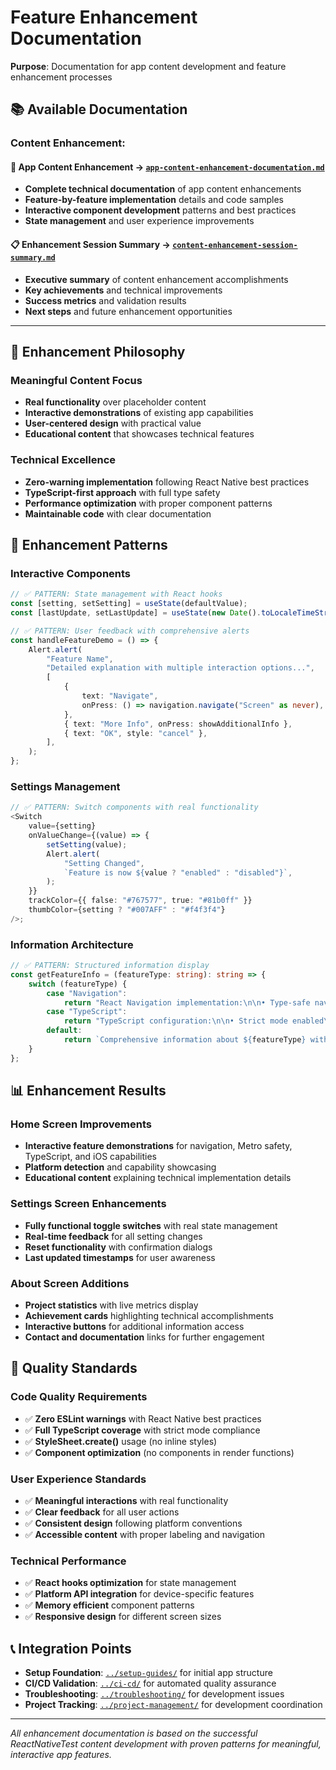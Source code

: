 # Feature Enhancement Documentation

**Purpose**: Documentation for app content development and feature enhancement
processes

## 📚 Available Documentation

### **Content Enhancement:**

#### 🚀 **App Content Enhancement** → [`app-content-enhancement-documentation.md`](app-content-enhancement-documentation.md)

- **Complete technical documentation** of app content enhancements
- **Feature-by-feature implementation** details and code samples
- **Interactive component development** patterns and best practices
- **State management** and user experience improvements

#### 📋 **Enhancement Session Summary** → [`content-enhancement-session-summary.md`](content-enhancement-session-summary.md)

- **Executive summary** of content enhancement accomplishments
- **Key achievements** and technical improvements
- **Success metrics** and validation results
- **Next steps** and future enhancement opportunities

---

## 🎯 **Enhancement Philosophy**

### **Meaningful Content Focus**

- **Real functionality** over placeholder content
- **Interactive demonstrations** of existing app capabilities
- **User-centered design** with practical value
- **Educational content** that showcases technical features

### **Technical Excellence**

- **Zero-warning implementation** following React Native best practices
- **TypeScript-first approach** with full type safety
- **Performance optimization** with proper component patterns
- **Maintainable code** with clear documentation

## 🚀 **Enhancement Patterns**

### **Interactive Components**

```typescript
// ✅ PATTERN: State management with React hooks
const [setting, setSetting] = useState(defaultValue);
const [lastUpdate, setLastUpdate] = useState(new Date().toLocaleTimeString());

// ✅ PATTERN: User feedback with comprehensive alerts
const handleFeatureDemo = () => {
    Alert.alert(
        "Feature Name",
        "Detailed explanation with multiple interaction options...",
        [
            {
                text: "Navigate",
                onPress: () => navigation.navigate("Screen" as never),
            },
            { text: "More Info", onPress: showAdditionalInfo },
            { text: "OK", style: "cancel" },
        ],
    );
};
```

### **Settings Management**

```typescript
// ✅ PATTERN: Switch components with real functionality
<Switch
    value={setting}
    onValueChange={(value) => {
        setSetting(value);
        Alert.alert(
            "Setting Changed",
            `Feature is now ${value ? "enabled" : "disabled"}`,
        );
    }}
    trackColor={{ false: "#767577", true: "#81b0ff" }}
    thumbColor={setting ? "#007AFF" : "#f4f3f4"}
/>;
```

### **Information Architecture**

```typescript
// ✅ PATTERN: Structured information display
const getFeatureInfo = (featureType: string): string => {
    switch (featureType) {
        case "Navigation":
            return "React Navigation implementation:\n\n• Type-safe navigation with TypeScript\n• Bottom tab navigation\n• Custom styling and icons";
        case "TypeScript":
            return "TypeScript configuration:\n\n• Strict mode enabled\n• No implicit any\n• Full type coverage";
        default:
            return `Comprehensive information about ${featureType} with practical examples.`;
    }
};
```

## 📊 **Enhancement Results**

### **Home Screen Improvements**

- **Interactive feature demonstrations** for navigation, Metro safety,
  TypeScript, and iOS capabilities
- **Platform detection** and capability showcasing
- **Educational content** explaining technical implementation details

### **Settings Screen Enhancements**

- **Fully functional toggle switches** with real state management
- **Real-time feedback** for all setting changes
- **Reset functionality** with confirmation dialogs
- **Last updated timestamps** for user awareness

### **About Screen Additions**

- **Project statistics** with live metrics display
- **Achievement cards** highlighting technical accomplishments
- **Interactive buttons** for additional information access
- **Contact and documentation** links for further engagement

## 🎯 **Quality Standards**

### **Code Quality Requirements**

- ✅ **Zero ESLint warnings** with React Native best practices
- ✅ **Full TypeScript coverage** with strict mode compliance
- ✅ **StyleSheet.create()** usage (no inline styles)
- ✅ **Component optimization** (no components in render functions)

### **User Experience Standards**

- ✅ **Meaningful interactions** with real functionality
- ✅ **Clear feedback** for all user actions
- ✅ **Consistent design** following platform conventions
- ✅ **Accessible content** with proper labeling and navigation

### **Technical Performance**

- ✅ **React hooks optimization** for state management
- ✅ **Platform API integration** for device-specific features
- ✅ **Memory efficient** component patterns
- ✅ **Responsive design** for different screen sizes

## 📞 **Integration Points**

- **Setup Foundation**: [`../setup-guides/`](../setup-guides/) for initial app
  structure
- **CI/CD Validation**: [`../ci-cd/`](../ci-cd/) for automated quality assurance
- **Troubleshooting**: [`../troubleshooting/`](../troubleshooting/) for
  development issues
- **Project Tracking**: [`../project-management/`](../project-management/) for
  development coordination

---

_All enhancement documentation is based on the successful ReactNativeTest
content development with proven patterns for meaningful, interactive app
features._
